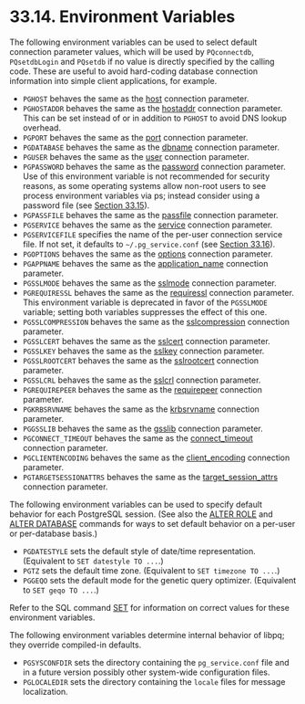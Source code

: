 # 33.14. Environment Variables

The following environment variables can be used to select default connection parameter values, which will be used by `PQconnectdb`, `PQsetdbLogin` and `PQsetdb` if no value is directly specified by the calling code. These are useful to avoid hard-coding database connection information into simple client applications, for example.

* `PGHOST` behaves the same as the [host](https://www.postgresql.org/docs/10/static/libpq-connect.html#LIBPQ-CONNECT-HOST) connection parameter.
* `PGHOSTADDR` behaves the same as the [hostaddr](https://www.postgresql.org/docs/10/static/libpq-connect.html#LIBPQ-CONNECT-HOSTADDR) connection parameter. This can be set instead of or in addition to `PGHOST` to avoid DNS lookup overhead.
* `PGPORT` behaves the same as the [port](https://www.postgresql.org/docs/10/static/libpq-connect.html#LIBPQ-CONNECT-PORT) connection parameter.
* `PGDATABASE` behaves the same as the [dbname](https://www.postgresql.org/docs/10/static/libpq-connect.html#LIBPQ-CONNECT-DBNAME) connection parameter.
* `PGUSER` behaves the same as the [user](https://www.postgresql.org/docs/10/static/libpq-connect.html#LIBPQ-CONNECT-USER) connection parameter.
* `PGPASSWORD` behaves the same as the [password](https://www.postgresql.org/docs/10/static/libpq-connect.html#LIBPQ-CONNECT-PASSWORD) connection parameter. Use of this environment variable is not recommended for security reasons, as some operating systems allow non-root users to see process environment variables via ps; instead consider using a password file \(see [Section 33.15](https://www.postgresql.org/docs/10/static/libpq-pgpass.html)\).
* `PGPASSFILE` behaves the same as the [passfile](https://www.postgresql.org/docs/10/static/libpq-connect.html#LIBPQ-CONNECT-PASSFILE) connection parameter.
* `PGSERVICE` behaves the same as the [service](https://www.postgresql.org/docs/10/static/libpq-connect.html#LIBPQ-CONNECT-SERVICE) connection parameter.
* `PGSERVICEFILE` specifies the name of the per-user connection service file. If not set, it defaults to `~/.pg_service.conf` \(see [Section 33.16](https://www.postgresql.org/docs/10/static/libpq-pgservice.html)\).
* `PGOPTIONS` behaves the same as the [options](https://www.postgresql.org/docs/10/static/libpq-connect.html#LIBPQ-CONNECT-OPTIONS) connection parameter.
* `PGAPPNAME` behaves the same as the [application\_name](https://www.postgresql.org/docs/10/static/libpq-connect.html#LIBPQ-CONNECT-APPLICATION-NAME) connection parameter.
* `PGSSLMODE` behaves the same as the [sslmode](https://www.postgresql.org/docs/10/static/libpq-connect.html#LIBPQ-CONNECT-SSLMODE) connection parameter.
* `PGREQUIRESSL` behaves the same as the [requiressl](https://www.postgresql.org/docs/10/static/libpq-connect.html#LIBPQ-CONNECT-REQUIRESSL) connection parameter. This environment variable is deprecated in favor of the `PGSSLMODE` variable; setting both variables suppresses the effect of this one.
* `PGSSLCOMPRESSION` behaves the same as the [sslcompression](https://www.postgresql.org/docs/10/static/libpq-connect.html#LIBPQ-CONNECT-SSLCOMPRESSION) connection parameter.
* `PGSSLCERT` behaves the same as the [sslcert](https://www.postgresql.org/docs/10/static/libpq-connect.html#LIBPQ-CONNECT-SSLCERT) connection parameter.
* `PGSSLKEY` behaves the same as the [sslkey](https://www.postgresql.org/docs/10/static/libpq-connect.html#LIBPQ-CONNECT-SSLKEY) connection parameter.
* `PGSSLROOTCERT` behaves the same as the [sslrootcert](https://www.postgresql.org/docs/10/static/libpq-connect.html#LIBPQ-CONNECT-SSLROOTCERT) connection parameter.
* `PGSSLCRL` behaves the same as the [sslcrl](https://www.postgresql.org/docs/10/static/libpq-connect.html#LIBPQ-CONNECT-SSLCRL) connection parameter.
* `PGREQUIREPEER` behaves the same as the [requirepeer](https://www.postgresql.org/docs/10/static/libpq-connect.html#LIBPQ-CONNECT-REQUIREPEER) connection parameter.
* `PGKRBSRVNAME` behaves the same as the [krbsrvname](https://www.postgresql.org/docs/10/static/libpq-connect.html#LIBPQ-CONNECT-KRBSRVNAME) connection parameter.
* `PGGSSLIB` behaves the same as the [gsslib](https://www.postgresql.org/docs/10/static/libpq-connect.html#LIBPQ-CONNECT-GSSLIB) connection parameter.
* `PGCONNECT_TIMEOUT` behaves the same as the [connect\_timeout](https://www.postgresql.org/docs/10/static/libpq-connect.html#LIBPQ-CONNECT-CONNECT-TIMEOUT) connection parameter.
* `PGCLIENTENCODING` behaves the same as the [client\_encoding](https://www.postgresql.org/docs/10/static/libpq-connect.html#LIBPQ-CONNECT-CLIENT-ENCODING) connection parameter.
* `PGTARGETSESSIONATTRS` behaves the same as the [target\_session\_attrs](https://www.postgresql.org/docs/10/static/libpq-connect.html#LIBPQ-CONNECT-TARGET-SESSION-ATTRS) connection parameter.

The following environment variables can be used to specify default behavior for each PostgreSQL session. \(See also the [ALTER ROLE](https://www.postgresql.org/docs/10/static/sql-alterrole.html) and [ALTER DATABASE](https://www.postgresql.org/docs/10/static/sql-alterdatabase.html) commands for ways to set default behavior on a per-user or per-database basis.\)

* `PGDATESTYLE` sets the default style of date/time representation. \(Equivalent to `SET datestyle TO ...`.\)
* `PGTZ` sets the default time zone. \(Equivalent to `SET timezone TO ...`.\)
* `PGGEQO` sets the default mode for the genetic query optimizer. \(Equivalent to `SET geqo TO ...`.\)

Refer to the SQL command [SET](https://www.postgresql.org/docs/10/static/sql-set.html) for information on correct values for these environment variables.

The following environment variables determine internal behavior of libpq; they override compiled-in defaults.

* `PGSYSCONFDIR` sets the directory containing the `pg_service.conf` file and in a future version possibly other system-wide configuration files.
* `PGLOCALEDIR` sets the directory containing the `locale` files for message localization.

